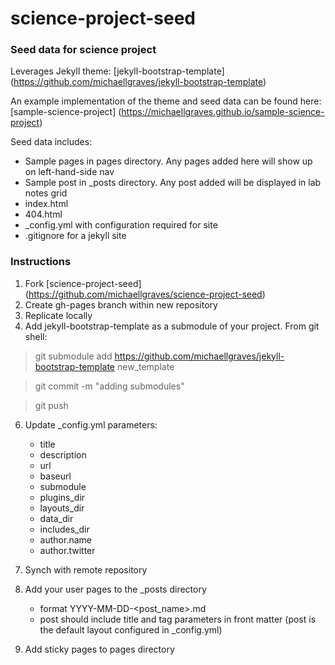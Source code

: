 # science-project-seed

### Seed data for science project

Leverages Jekyll theme: 
[jekyll-bootstrap-template] (https://github.com/michaellgraves/jekyll-bootstrap-template)

An example implementation of the theme and seed data can be found here: [sample-science-project] (https://michaellgraves.github.io/sample-science-project)

Seed data includes:
* Sample pages in pages directory. Any pages added here will show up on left-hand-side nav 
* Sample post in _posts directory. Any post added will be displayed in lab notes grid
* index.html
* 404.html
* _config.yml with configuration required for site
* .gitignore for a jekyll site

### Instructions
1. Fork [science-project-seed] (https://github.com/michaellgraves/science-project-seed)
2. Create gh-pages branch within new repository
3. Replicate locally
4. Add jekyll-bootstrap-template as a submodule of your project. From git shell:

>git submodule add https://github.com/michaellgraves/jekyll-bootstrap-template new_template

>git commit -m "adding submodules"

>git push


6. Update _config.yml parameters:
	* title
	* description
	* url
	* baseurl
	* submodule
	* plugins_dir 
	* layouts_dir
	* data_dir
	* includes_dir
	* author.name
	* author.twitter

7. Synch with remote repository
8. Add your user pages to the _posts directory
	* format YYYY-MM-DD-<post_name>.md
	* post should include title and tag parameters in front matter (post is the default layout configured in _config.yml)
9. Add sticky pages to pages directory

